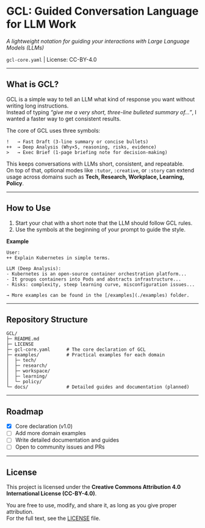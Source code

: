 # GCL: Guided Conversation Language for LLM Work  
*A lightweight notation for guiding your interactions with Large Language Models (LLMs)*

`gcl-core.yaml` | License: CC-BY-4.0

---

## What is GCL?

GCL is a simple way to tell an LLM what kind of response you want without writing long instructions.  
Instead of typing *“give me a very short, three-line bulleted summary of…”*, I wanted a faster way to get consistent results.

The core of GCL uses three symbols:

```
!   → Fast Draft (3-line summary or concise bullets)
++  → Deep Analysis (Why×5, reasoning, risks, evidence)
>   → Exec Brief (1-page briefing note for decision-making)
```

This keeps conversations with LLMs short, consistent, and repeatable.  
On top of that, optional modes like `:tutor`, `:creative`, or `:story` can extend usage across domains such as **Tech, Research, Workplace, Learning, Policy**.

---

## How to Use

1. Start your chat with a short note that the LLM should follow GCL rules.  
2. Use the symbols at the beginning of your prompt to guide the style.  

**Example**

```text
User:
++ Explain Kubernetes in simple terms.

LLM (Deep Analysis):
- Kubernetes is an open-source container orchestration platform...
- It groups containers into Pods and abstracts infrastructure...
- Risks: complexity, steep learning curve, misconfiguration issues...

→ More examples can be found in the [/examples](./examples) folder.
```

---

## Repository Structure

```
GCL/
├─ README.md
├─ LICENSE
├─ gcl-core.yaml      # The core declaration of GCL
├─ examples/          # Practical examples for each domain
│  ├─ tech/
│  ├─ research/
│  ├─ workspace/
│  ├─ learning/
│  └─ policy/
└─ docs/              # Detailed guides and documentation (planned)
```

---

## Roadmap

- [x] Core declaration (v1.0)  
- [ ] Add more domain examples  
- [ ] Write detailed documentation and guides  
- [ ] Open to community issues and PRs  

---

## License

This project is licensed under the **Creative Commons Attribution 4.0 International License (CC-BY-4.0)**.  

You are free to use, modify, and share it, as long as you give proper attribution.  
For the full text, see the [LICENSE](./LICENSE) file.

